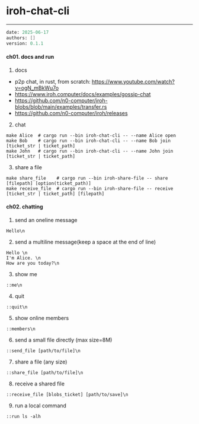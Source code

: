 # iroh-chat-cli
---
```meta
date: 2025-06-17
authors: []
version: 0.1.1
```


#### ch01. docs and run
1. docs
- p2p chat, in rust, from scratch: https://www.youtube.com/watch?v=ogN_mBkWu7o
- https://www.iroh.computer/docs/examples/gossip-chat
- https://github.com/n0-computer/iroh-blobs/blob/main/examples/transfer.rs
- https://github.com/n0-computer/iroh/releases

2. chat
```
make Alice  # cargo run --bin iroh-chat-cli -- --name Alice open
make Bob    # cargo run --bin iroh-chat-cli -- --name Bob join [ticket_str | ticket_path]
make John   # cargo run --bin iroh-chat-cli -- --name John join [ticket_str | ticket_path]
```

3. share a file
```
make share_file    # cargo run --bin iroh-share-file -- share [filepath] [option(ticket_path)]
make receive_file  # cargo run --bin iroh-share-file -- receive [ticket_str | ticket_path] [filepath]
```


#### ch02. chatting
1. send an oneline message
```
Hello\n
```

2. send a multiline message(keep a space at the end of line)
```
Hello \n
I'm Alice. \n
How are you today?\n
```

3. show me
```
::me\n
```

4. quit
```
::quit\n
```

5. show online members
```
::members\n
```

6. send a small file directly (max size=8M)
```
::send_file [path/to/file]\n
```

7. share a file (any size)
```
::share_file [path/to/file]\n
```

8. receive a shared file
```
::receive_file [blobs_ticket] [path/to/save]\n
```

9. run a local command
```
::run ls -alh
```
